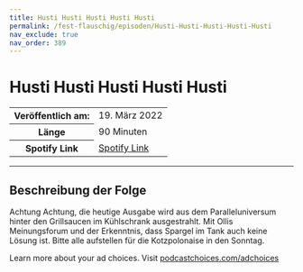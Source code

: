 ```yaml
---
title: Husti Husti Husti Husti Husti
permalink: /fest-flauschig/episoden/Husti-Husti-Husti-Husti-Husti
nav_exclude: true
nav_order: 389
---
```


# Husti Husti Husti Husti Husti
<table class="resp-table dcf-table dcf-table-responsive dcf-table-bordered dcf-table-striped dcf-w-100%">
                    <tbody>
                        <tr>
                            <th scope="row">Veröffentlich am:</th>
                            <td data-label="Veröffentlich am:">19. März 2022</td>
                        </tr>
                        <tr>
                            <th scope="row">Länge </th>
                            <td data-label="Länge ">90 Minuten</td>
                        </tr><tr>
                                <th scope="row">Spotify Link</th>
                                <td data-label="Spotify Link"><a href="https://open.spotify.com/episode/3ocVaWaX3x62HTEvcAZk5j">Spotify Link</a></td>
                            </tr></tbody>
                </table>

***

## Beschreibung der Folge

<div>
<p>Achtung Achtung, die heutige Ausgabe wird aus dem Paralleluniversum hinter den Grillsaucen im Kühlschrank ausgestrahlt. Mit Ollis Meinungsforum und der Erkenntnis, dass Spargel im Tank auch keine Lösung ist. Bitte alle aufstellen für die Kotzpolonaise in den Sonntag.</p><p> </p><p>Learn more about your ad choices. Visit <a href="https://podcastchoices.com/adchoices" rel="nofollow">podcastchoices.com/adchoices</a></p>  
</div>

